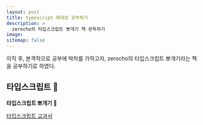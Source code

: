 ```yaml
---
layout: post
title: typescript 제대로 공부하기
description: >
  zerocho의 타입스크립트 뽀개기 책 완독하기
image:
sitemap: false
---
```


이직 후, 본격적으로 공부에 박차를 가하고자, zerocho의 타입스크립트 뽀개기라는 책을 공부하기로 하였다.

## 타입스크립트 🚀

**타입스크립트 뽀개기 🙌**

[타입스크립트 교과서](https://www.notion.so/4d4e96937c3f4ebe87050f6ddf51c955?pvs=21)
